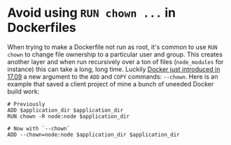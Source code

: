 # Avoid using `RUN chown ...` in Dockerfiles

When trying to make a Dockerfile not run as root, it's common to use `RUN chown` to change file ownership to a particular user and group. This creates another layer and when run recursively over a ton of files (`node_modules` for instance) this can take a long, long time. Luckily [Docker just introduced in 17.09](https://github.com/moby/moby/pull/34263) a new argument to the `ADD` and `COPY` commands: `--chown`. Here is an example that saved a client project of mine a bunch of uneeded Docker build work:

```docker
# Previously
ADD $application_dir $application_dir
RUN chown -R node:node $application_dir

# Now with `--chown`
ADD --chown=node:node $application_dir $application_dir
```
